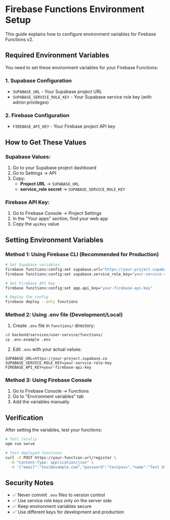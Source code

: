 # Firebase Functions Environment Setup

This guide explains how to configure environment variables for Firebase Functions v2.

## Required Environment Variables

You need to set these environment variables for your Firebase Functions:

### 1. Supabase Configuration
- `SUPABASE_URL` - Your Supabase project URL
- `SUPABASE_SERVICE_ROLE_KEY` - Your Supabase service role key (with admin privileges)

### 2. Firebase Configuration  
- `FIREBASE_API_KEY` - Your Firebase project API key

## How to Get These Values

### Supabase Values:
1. Go to your Supabase project dashboard
2. Go to Settings → API
3. Copy:
   - **Project URL** → `SUPABASE_URL`
   - **service_role secret** → `SUPABASE_SERVICE_ROLE_KEY`

### Firebase API Key:
1. Go to Firebase Console → Project Settings
2. In the "Your apps" section, find your web app
3. Copy the `apiKey` value

## Setting Environment Variables

### Method 1: Using Firebase CLI (Recommended for Production)

```bash
# Set Supabase variables
firebase functions:config:set supabase.url="https://your-project.supabase.co"
firebase functions:config:set supabase.service_role_key="your-service-role-key"

# Set Firebase API key
firebase functions:config:set app.api_key="your-firebase-api-key"

# Deploy the config
firebase deploy --only functions
```

### Method 2: Using .env file (Development/Local)

1. Create `.env` file in `functions/` directory:
```bash
cd backend/services/user-service/functions/
cp .env.example .env
```

2. Edit `.env` with your actual values:
```env
SUPABASE_URL=https://your-project.supabase.co
SUPABASE_SERVICE_ROLE_KEY=your-service-role-key
FIREBASE_API_KEY=your-firebase-api-key
```

### Method 3: Using Firebase Console

1. Go to Firebase Console → Functions
2. Go to "Environment variables" tab
3. Add the variables manually

## Verification

After setting the variables, test your functions:

```bash
# Test locally
npm run serve

# Test deployed functions
curl -X POST https://your-function-url/register \
  -H "Content-Type: application/json" \
  -d '{"email":"test@example.com","password":"testpass","name":"Test User"}'
```

## Security Notes

- ✅ Never commit `.env` files to version control
- ✅ Use service role keys only on the server side  
- ✅ Keep environment variables secure
- ✅ Use different keys for development and production